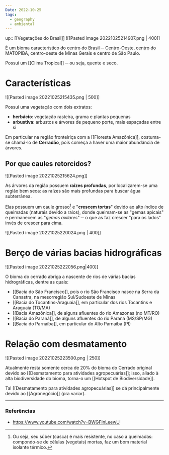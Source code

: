 ```yaml
---
Date: 2022-10-25
tags:
  - geography
  - ambiental
---
```

up:: [[Vegetações do Brasil]]
![[Pasted image 20221025214907.png | 400]]

É um bioma característico do centro do Brasil ─ Centro-Oeste,  centro do MATOPIBA, centro-oeste de Minas Gerais e centro de São Paulo. 

Possui um [[Clima Tropical]] ─ ou seja, quente e seco.

# Características
![[Pasted image 20221025215435.png | 500]]

Possui uma vegetação com dois extratos: 
- **herbácio**: vegetação rasteira, grama e plantas pequenas 
- **arbustiva**: arbustos e árvores de pequeno porte, mais espaçadas entre si

Em particular na região fronteiriça com a [[Floresta Amazônica]], costuma-se chamá-lo de **Cerradão**, pois começa a haver uma maior abundância de árvores.

## Por que caules retorcidos?
![[Pasted image 20221025215624.png]] 

As árvores da região possuem **raízes profundas**, por localizarem-se uma região bem seca: as raízes são mais profundas para buscar água subterrânea. 

Elas possuem um caule grosso[^1] e "**crescem tortas**" devido ao alto índice de queimadas (naturais devido a raios), donde queimam-se as "gemas apicais" e permanecem as "*gemas axilares*" ─ o que as faz crescer "para os lados" invés de crescer para cima. 

![[Pasted image 20221025220024.png | 400]]


# Berço de várias bacias hidrográficas
![[Pasted image 20221025222056.png|400]]

O bioma do cerrado abriga a nascente de rios de várias bacias hidrográficas, dentre as quais:
- [[Bacia do São Francisco]], pois o rio São Francisco nasce na Serra da Canastra, na mesorregião Sul/Sudoeste de Minas
- [[Bacia do Tocantins-Araguaia]], em particular dos rios Tocantins e Araguaia (TO/MA)
- [[Bacia Amazônica]], de alguns afluentes do rio Amazonas (no MT/RO)
- [[Bacia do Paraná]], de alguns afluentes do rio Paraná (MS/SP/MG)
- [[Bacia do Parnaíba]], em particular do Alto Parnaíba (PI)

# Relação com desmatamento
![[Pasted image 20221025223500.png | 250]]

Atualmente resta somente cerca de 20% do bioma do Cerrado original devido ao [[Desmatamento para atividades agropecuárias]]; isso, aliado à alta biodiversidade do bioma, torna-o um [[Hotspot de Biodiversidade]].

Tal [[Desmatamento para atividades agropecuárias]] se dá principalmente devido ao [[Agronegócio]] (pra variar).

---
### Referências
- https://www.youtube.com/watch?v=BWGFInLeewU

[^1]: Ou seja, seu súber (casca) é mais resistente, no caso a queimadas: compondo-se de células (vegetais) mortas, faz um bom material isolante térmico.